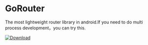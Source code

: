 # GoRouter
The most lightweight router library in android.If you need to do multi process development，you can try this.
<!-- [[!Download](recource/img/Download-1.0.9.svg)](https://bintray.com/logcat305/maven/gorouter-api/_latestVersion) -->

[![Download](recource/img/Download-1.0.9.svg)](https://bintray.com/logcat305/maven/gorouter-api/_latestVersion)
